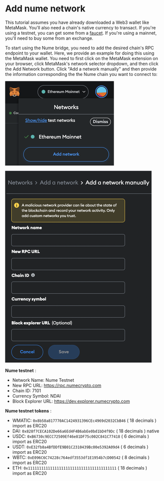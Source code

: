 # Add nume network
This tutorial assumes you have already downloaded a Web3 wallet like MetaMask. You'll also need a chain's native currency to transact. If you're using a testnet, you can get some from a [faucet](https://faucet.polygon.technology/). If you're using a mainnet, you'll need to buy some from an exchange.

To start using the Nume bridge, you need to add the desired chain's RPC endpoint to your wallet. Here, we provide an example for doing this using the MetaMask wallet. You need to first click on the MetaMask extension on your browser, click MetaMask's network selector dropdown, and then click the Add Network button. Click "Add a network manually" and then provide the information corresponding the the Nume chain you want to connect to:

![Add network](../images/bridge/mm-add-network.png)

![Add network form](../images/bridge/mm-add-network-form.png)

**Nume testnet** :
- Network Name: Nume Testnet
- New RPC URL: https://rpc.numecrypto.com
- Chain ID: 7101
- Currency Symbol: NDAI
- Block Explorer URL: https://dev.explorer.numecrypto.com

**Nume testnet tokens** :
- WMATIC: ```0x8b58a817770AC1424931396CEc4969d2032CbB46``` ( 18 decimals ) import as ERC20
- DAI: ```0x828f7CECA102De66a6Ed4F4B6abEe0bd1bD4f9Dc``` ( 18 decimals ) native
- USDC: ```0xB6730c9ECC72509Ef46e81DF75c002C841C77418``` ( 6 decimals ) import as ERC20
- USDT: ```0xE32fb8a4BfDDfE9B01C2310439Bc00e5392A09d4``` ( 6 decimals ) import as ERC20
- WBTC: ```0xE096C6C74228c764edf3553df1E1954b7cD00542``` ( 8 decimals ) import as ERC20
- ETH: ```0x1111111111111111111111111111111111111111``` ( 18 decimals ) import as ERC20

<!-- **Nume Polygon mainnet** :
- Network Name: Nume
- New RPC URL: https://rpc.numecrypto.com
- Chain ID: 711
- Currency Symbol: MATIC
- Block Explorer URL: https://explorer.numecrypto.com -->
